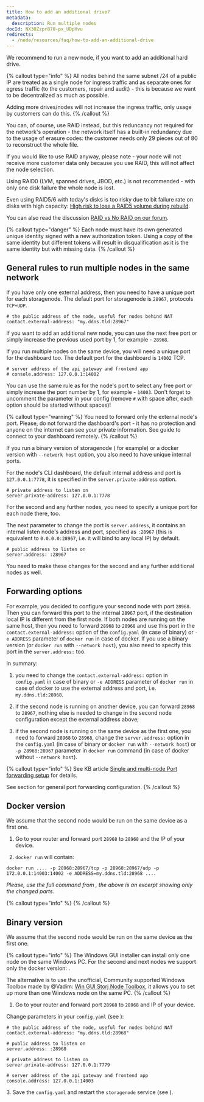 ```yaml
---
title: How to add an additional drive?
metadata:
  description: Run multiple nodes
docId: NX30Zzpr870-px_UDpHvu
redirects:
  - /node/resources/faq/how-to-add-an-additional-drive
---
```


We recommend to run a new node, if you want to add an additional hard drive.

{% callout type="info"  %}
All nodes behind the same subnet /24 of a public IP are treated as a single node for ingress traffic and as separate ones for egress traffic (to the customers, repair and audit) - this is because we want to be decentralized as much as possible.

Adding more drives/nodes will not increase the ingress traffic, only usage by customers can do this.
{% /callout %}

You can, of course, use RAID instead, but this reduncancy not required for the network's operation - the network itself has a built-in redundancy due to the usage of erasure codes: the customer needs only 29 pieces out of 80 to reconstruct the whole file.

If you would like to use RAID anyway, please note - your node will not receive more customer data only because you use RAID, this will not affect the node selection.

Using RAID0 (LVM, spanned drives, JBOD, etc.) is not recommended - with only one disk failure the whole node is lost.

Even using RAID5/6 with today's disks is too risky due to bit failure rate on disks with high capacity: [High risk to lose a RAID5 volume during rebuild](https://forum.storj.io/t/hardware-configuration-and-receiving-mail-with-token/6445/4?u=alexey).

You can also read the discussion [RAID vs No RAID on our forum](https://forum.storj.io/t/raid-vs-no-raid-choice/6776).

{% callout type="danger"  %}
Each node must have its own generated unique identity signed with a new authorization token. Using a copy of the same identity but different tokens will result in disqualification as it is the same identity but with missing data.
{% /callout %}

## General rules to run multiple nodes in the same network

If you have only one external address, then you need to have a unique port for each storagenode. The default port for storagenode is `28967`, protocols `TCP+UDP`.

```Text
# the public address of the node, useful for nodes behind NAT
contact.external-address: "my.ddns.tld:28967"
```

If you want to add an additional new node, you can use the next free port or simply increase the previous used port by 1, for example - `28968`.

If you run multiple nodes on the same device, you will need a unique port for the dashboard too. The default port for the dashboard is `14002` TCP.

```Text
# server address of the api gateway and frontend app
# console.address: 127.0.0.1:14002
```

You can use the same rule as for the node's port to select any free port or simply increase the port number by 1, for example - `14003`. Don't forget to uncomment the parameter in your config (remove `#` with space after, each option should be started without spaces)!

{% callout type="warning"  %}
You need to forward only the external node's port. Please, do not forward the dashboard's port - it has no protection and anyone on the internet can see your private information. See [](docId:mZulkrp1H1Igv1BBTPsTC) guide to connect to your dashboard remotely.
{% /callout %}

If you run a binary version of storagenode ([](docId:5shJebpS3baWj6LDV5ANQ) for example) or a docker version with `--network host` option, you also need to have unique internal ports.

For the node's CLI dashboard, the default internal address and port is `127.0.0.1:7778`, it is specified in the `server.private-address` option.

```Text
# private address to listen on
server.private-address: 127.0.0.1:7778
```

For the second and any further nodes, you need to specify a unique port for each node there, too.

The next parameter to change the port is `server.address`, it contains an internal listen node's address and port, specified as `:28967` (this is equivalent to `0.0.0.0:28967`, i.e. it will bind to any local IP) by default.

```Text
# public address to listen on
server.address: :28967
```

You need to make these changes for the second and any further additional nodes as well.

## Forwarding options

For example, you decided to configure your second node with port `28968`. Then you can forward this port to the internal `28967` port, if the destination local IP is different from the first node. If both nodes are running on the same host, then you need to forward `28968` to `28968` and use this port in the `contact.external-address:` option of the `config.yaml` (in case of binary) or `-e ADDRESS` parameter of `docker run` in case of docker. If you use a binary version (or `docker run` with `--network host`), you also need to specify this port in the `server.address:` too.

In summary:

1.  you need to change the `contact.external-address:` option in `config.yaml` in case of binary or `-e ADDRESS` parameter of `docker run` in case of docker to use the external address and port, i.e. `my.ddns.tld:28968`.

2.  if the second node is running on another device, you can forward `28968` to `28967`, nothing else is needed to change in the second node configuration except the external address above;

3.  if the second node is running on the same device as the first one, you need to forward `28968` to `28968`, change the `server.address:` option in the `config.yaml` (in case of binary or `docker run` with `--network host`) or `-p 28968:28967` parameter in `docker run` command (in case of docker without `--network host`).

{% callout type="info"  %}
See KB article [Single and multi-node Port forwarding setup](https://support.storj.io/hc/en-us/articles/360042343052-Single-and-multi-node-Port-forwarding-setup) for details.

See [](docId:y0jltT-HzKPmDefi532sd) section for general port forwarding configuration.
{% /callout %}

## Docker version

We assume that the second node would be run on the same device as a first one.

1.  Go to your router and forward port `28968` to `28968` and the IP of your device.

2.  `docker run` will contain:

```Text
docker run .... -p 28968:28967/tcp -p 28968:28967/udp -p 172.0.0.1:14003:14002 -e ADDRESS=my.ddns.tld:28968 ....
```

_Please, use the full command from_ [](docId:HaDkV_0aWg9OJoBe53o-J)_, the above is an excerpt showing only the changed parts._

{% callout type="info"  %}
[](docId:bMlttgapdFJxCNAULJDIv)
{% /callout %}

## Binary version

We assume that the second node would be run on the same device as the first one.

{% callout type="info"  %}
The Windows GUI installer can install only one node on the same Windows PC. For the second and next nodes we support only the docker version: [](docId:rz3s9lC3qAQHYSl37ngBN).

The alternative is to use the unofficial, Community supported Windows Toolbox made by @Vadim: [Win GUI Storj Node Toolbox](https://forum.storj.io/t/win-gui-storj-node-toolbox/4381), it allows you to set up more than one Windows node on the same PC.
{% /callout %}

1.  Go to your router and forward port `28968` to `28968` and IP of your device.

Change parameters in your `config.yaml` (see [](docId:gDXZgLlP_rcSW8SuflgqS)):

```Text
# the public address of the node, useful for nodes behind NAT
contact.external-address: "my.ddns.tld:28968"
```

```Text
# public address to listen on
server.address: :28968
```

```Text
# private address to listen on
server.private-address: 127.0.0.1:7779
```

```Text
# server address of the api gateway and frontend app
console.address: 127.0.0.1:14003
```

3\. Save the `config.yaml` and restart the `storagenode` service (see [](docId:Zh_lD6UPciHT53wOWuAoD)).
